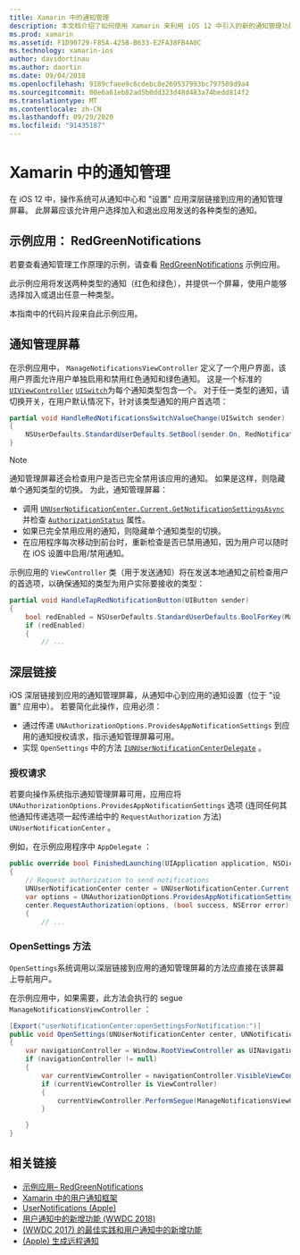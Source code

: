 ```yaml
---
title: Xamarin 中的通知管理
description: 本文档介绍了如何使用 Xamarin 来利用 iOS 12 中引入的新的通知管理功能。
ms.prod: xamarin
ms.assetid: F1D90729-F85A-425B-B633-E2FA38FB4A0C
ms.technology: xamarin-ios
author: davidortinau
ms.author: daortin
ms.date: 09/04/2018
ms.openlocfilehash: 9189cfaee9c6cdebc8e269537993bc797509d9a4
ms.sourcegitcommit: 00e6a61eb82ad5b0dd323d48d483a74bedd814f2
ms.translationtype: MT
ms.contentlocale: zh-CN
ms.lasthandoff: 09/29/2020
ms.locfileid: "91435187"
---
```

# <a name="notification-management-in-xamarinios"></a>Xamarin 中的通知管理

在 iOS 12 中，操作系统可从通知中心和 "设置" 应用深层链接到应用的通知管理屏幕。 此屏幕应该允许用户选择加入和退出应用发送的各种类型的通知。

## <a name="sample-app-redgreennotifications"></a>示例应用： RedGreenNotifications

若要查看通知管理工作原理的示例，请查看 [RedGreenNotifications](/samples/xamarin/ios-samples/ios12-redgreennotifications) 示例应用。

此示例应用将发送两种类型的通知（红色和绿色），并提供一个屏幕，使用户能够选择加入或退出任意一种类型。

本指南中的代码片段来自此示例应用。

## <a name="notification-management-screen"></a>通知管理屏幕

在示例应用中， `ManageNotificationsViewController` 定义了一个用户界面，该用户界面允许用户单独启用和禁用红色通知和绿色通知。 这是一个标准的 [`UIViewController`](xref:UIKit.UIViewController)
[`UISwitch`](xref:UIKit.UISwitch)为每个通知类型包含一个。 对于任一类型的通知，请切换开关，在用户默认情况下，针对该类型通知的用户首选项：

```csharp
partial void HandleRedNotificationsSwitchValueChange(UISwitch sender)
{
    NSUserDefaults.StandardUserDefaults.SetBool(sender.On, RedNotificationsEnabledKey);
}
```

> [!NOTE]
> 通知管理屏幕还会检查用户是否已完全禁用该应用的通知。 如果是这样，则隐藏单个通知类型的切换。 为此，通知管理屏幕：
>
> - 调用 [`UNUserNotificationCenter.Current.GetNotificationSettingsAsync`](xref:UserNotifications.UNUserNotificationCenter.GetNotificationSettingsAsync) 并检查 [`AuthorizationStatus`](xref:UserNotifications.UNNotificationSettings.AuthorizationStatus) 属性。
> - 如果已完全禁用应用的通知，则隐藏单个通知类型的切换。
> - 在应用程序每次移动到前台时，重新检查是否已禁用通知，因为用户可以随时在 iOS 设置中启用/禁用通知。

示例应用的 `ViewController` 类（用于发送通知）将在发送本地通知之前检查用户的首选项，以确保通知的类型为用户实际要接收的类型：

```csharp
partial void HandleTapRedNotificationButton(UIButton sender)
{
    bool redEnabled = NSUserDefaults.StandardUserDefaults.BoolForKey(ManageNotificationsViewController.RedNotificationsEnabledKey);
    if (redEnabled)
    {
        // ...
```

## <a name="deep-link"></a>深层链接

iOS 深层链接到应用的通知管理屏幕，从通知中心到应用的通知设置（位于 "设置" 应用中）。 若要简化此操作，应用必须：

- 通过传递 `UNAuthorizationOptions.ProvidesAppNotificationSettings` 到应用的通知授权请求，指示通知管理屏幕可用。
- 实现 `OpenSettings` 中的方法 [`IUNUserNotificationCenterDelegate`](xref:UserNotifications.IUNUserNotificationCenterDelegate) 。

### <a name="authorization-request"></a>授权请求

若要向操作系统指示通知管理屏幕可用，应用应将 `UNAuthorizationOptions.ProvidesAppNotificationSettings` 选项 (连同任何其他通知传递选项一起传递给中的 `RequestAuthorization` 方法) `UNUserNotificationCenter` 。

例如，在示例应用程序中 `AppDelegate` ：

```csharp
public override bool FinishedLaunching(UIApplication application, NSDictionary launchOptions)
{
    // Request authorization to send notifications
    UNUserNotificationCenter center = UNUserNotificationCenter.Current;
    var options = UNAuthorizationOptions.ProvidesAppNotificationSettings | UNAuthorizationOptions.Alert | UNAuthorizationOptions.Sound | UNAuthorizationOptions.Provisional;
    center.RequestAuthorization(options, (bool success, NSError error) =>
    {
        // ...
```

### <a name="opensettings-method"></a>OpenSettings 方法

`OpenSettings`系统调用以深层链接到应用的通知管理屏幕的方法应直接在该屏幕上导航用户。

在示例应用中，如果需要，此方法会执行的 segue `ManageNotificationsViewController` ：

```csharp
[Export("userNotificationCenter:openSettingsForNotification:")]
public void OpenSettings(UNUserNotificationCenter center, UNNotification notification)
{
    var navigationController = Window.RootViewController as UINavigationController;
    if (navigationController != null)
    {
        var currentViewController = navigationController.VisibleViewController;
        if (currentViewController is ViewController)
        {
            currentViewController.PerformSegue(ManageNotificationsViewController.ShowManageNotificationsSegue, this);
        }

    }
}
```

## <a name="related-links"></a>相关链接

- [示例应用– RedGreenNotifications](/samples/xamarin/ios-samples/ios12-redgreennotifications)
- [Xamarin 中的用户通知框架](~/ios/platform/user-notifications/index.md)
- [UserNotifications (Apple) ](https://developer.apple.com/documentation/usernotifications?language=objc)
- [用户通知中的新增功能 (WWDC 2018) ](https://developer.apple.com/videos/play/wwdc2018/710/)
- [ (WWDC 2017) 的最佳实践和用户通知中的新增功能 ](https://developer.apple.com/videos/play/wwdc2017/708/)
- [ (Apple) 生成远程通知 ](https://developer.apple.com/documentation/usernotifications/setting_up_a_remote_notification_server/generating_a_remote_notification)